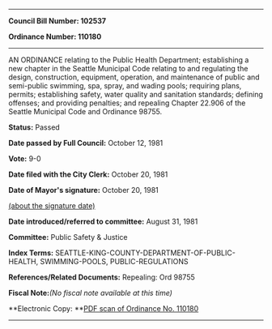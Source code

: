 

********

**Council Bill Number: 102537**
   
**Ordinance Number: 110180**
********

 AN ORDINANCE relating to the Public Health Department; establishing a new chapter in the Seattle Municipal Code relating to and regulating the design, construction, equipment, operation, and maintenance of public and semi-public swimming, spa, spray, and wading pools; requiring plans, permits; establishing safety, water quality and sanitation standards; defining offenses; and providing penalties; and repealing Chapter 22.906 of the Seattle Municipal Code and Ordinance 98755.

**Status:** Passed
   
**Date passed by Full Council:** October 12, 1981
   
**Vote:** 9-0
   
**Date filed with the City Clerk:** October 20, 1981
   
**Date of Mayor's signature:** October 20, 1981
   
[(about the signature date)](/~public/approvaldate.htm)
   
   
   
**Date introduced/referred to committee:** August 31, 1981
   
**Committee:** Public Safety & Justice
   
   
**Index Terms:** SEATTLE-KING-COUNTY-DEPARTMENT-OF-PUBLIC-HEALTH, SWIMMING-POOLS, PUBLIC-REGULATIONS

**References/Related Documents:** Repealing: Ord 98755

**Fiscal Note:**_(No fiscal note available at this time)_

**Electronic Copy: **[PDF scan of Ordinance No. 110180](/~archives/Ordinances/Ord_110180.pdf)

********

